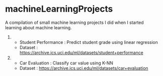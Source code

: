# machineLearningProjects
 A compilation of small machine learning projects I did when I started learning about machine learning.
  1) - Student Performance : Predict student grade using linear regression
     - Dataset : https://archive.ics.uci.edu/ml/datasets/student+performance
  2) - Car Evaluation : Classify car value using K-NN
     - Dataset : https://archive.ics.uci.edu/ml/datasets/car+evaluation
